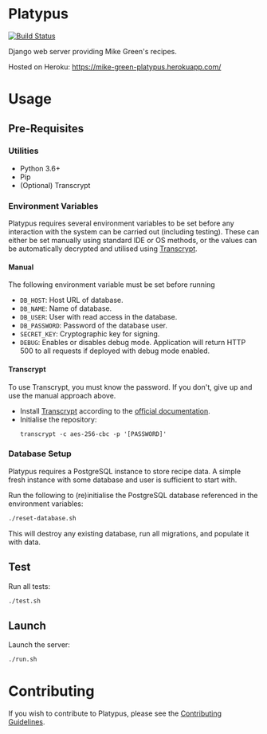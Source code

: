 Platypus
========
[![Build Status](https://travis-ci.com/MyNameIsMikeGreen/platypus.svg?branch=master)](https://travis-ci.com/MyNameIsMikeGreen/platypus)

Django web server providing Mike Green's recipes.

Hosted on Heroku: https://mike-green-platypus.herokuapp.com/

# Usage

## Pre-Requisites

### Utilities
* Python 3.6+
* Pip
* (Optional) Transcrypt

### Environment Variables

Platypus requires several environment variables to be set before any interaction with the system can be carried out (including testing). These can either be set manually using standard IDE or OS methods, or the values can be automatically decrypted and utilised using [Transcrypt](https://github.com/elasticdog/transcrypt).

#### Manual

The following environment variable must be set before running

* `DB_HOST`: Host URL of database.
* `DB_NAME`: Name of database.
* `DB_USER`: User with read access in the database.
* `DB_PASSWORD`: Password of the database user.
* `SECRET_KEY`: Cryptographic key for signing.
* `DEBUG`: Enables or disables debug mode. Application will return HTTP 500 to all requests if deployed with debug mode enabled.

#### Transcrypt

To use Transcrypt, you must know the password. If you don't, give up and use the manual approach above.

* Install [Transcrypt](https://github.com/elasticdog/transcrypt) according to the [official documentation](https://github.com/elasticdog/transcrypt/blob/main/INSTALL.md).
* Initialise the repository:
  ```
  transcrypt -c aes-256-cbc -p '[PASSWORD]'
  ```

### Database Setup

Platypus requires a PostgreSQL instance to store recipe data. A simple fresh instance with some database and user is sufficient to start with.

Run the following to (re)initialise the PostgreSQL database referenced in the environment variables:

```bash
./reset-database.sh
```

This will destroy any existing database, run all migrations, and populate it with data.

## Test

Run all tests:

```bash
./test.sh
```

## Launch

Launch the server:

```bash
./run.sh
```

# Contributing
If you wish to contribute to Platypus, please see the [Contributing Guidelines](CONTRIBUTING.md).